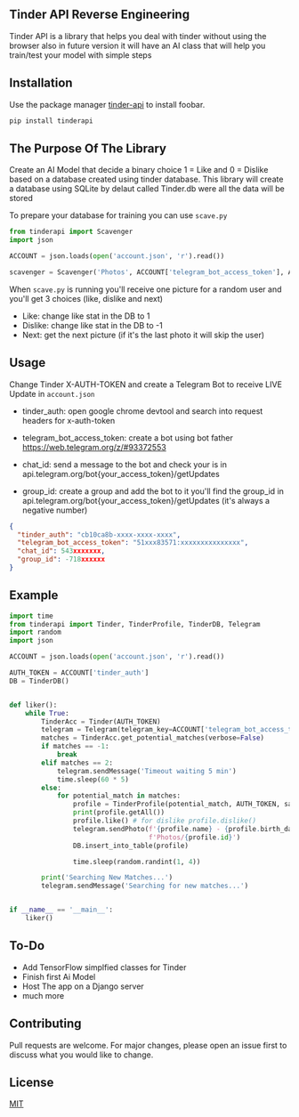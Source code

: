 ## Tinder API Reverse Engineering

Tinder API is a library that helps you deal with tinder without using the browser also in future version it will have an AI class that will help you train/test your model with simple steps

## Installation

Use the package manager [tinder-api](https://pypi.org/project/tinderapi/) to install foobar.

```bash
pip install tinderapi
```

## The Purpose Of The Library

Create an AI Model that decide a binary choice 1 = Like and 0 = Dislike based on a database created using tinder database. This library will create a database using SQLite by delaut called Tinder.db were all the data will be stored

To prepare your database for training you can use ```scave.py``` 

```python
from tinderapi import Scavenger
import json

ACCOUNT = json.loads(open('account.json', 'r').read())

scavenger = Scavenger('Photos', ACCOUNT['telegram_bot_access_token'], ACCOUNT['chat_id'])
```

When ```scave.py``` is running you'll receive one picture for a random user and you'll get 3 choices (like, dislike and next)

- Like: change like stat in the DB to 1
- Dislike: change like stat in the DB to -1
- Next: get the next picture (if it's the last photo it will skip the user)



## Usage

Change Tinder X-AUTH-TOKEN and create a Telegram Bot to receive LIVE Update in ```account.json```

- tinder_auth: open google chrome devtool and search into request headers for x-auth-token

- telegram_bot_access_token: create a bot using bot father https://web.telegram.org/z/#93372553

- chat_id: send a message to the bot and check your is in api.telegram.org/bot{your_access_token}/getUpdates 

- group_id: create a group and add the bot to it you'll find the group_id in api.telegram.org/bot{your_access_token}/getUpdates (it's always a negative number)

```json 
{
  "tinder_auth": "cb10ca8b-xxxx-xxxx-xxxx",
  "telegram_bot_access_token": "51xxx83571:xxxxxxxxxxxxxxx",
  "chat_id": 543xxxxxxx,
  "group_id": -718xxxxxx
}
```

## Example

```python
import time
from tinderapi import Tinder, TinderProfile, TinderDB, Telegram
import random
import json

ACCOUNT = json.loads(open('account.json', 'r').read())

AUTH_TOKEN = ACCOUNT['tinder_auth']
DB = TinderDB()


def liker():
    while True:
        TinderAcc = Tinder(AUTH_TOKEN)
        telegram = Telegram(telegram_key=ACCOUNT['telegram_bot_access_token'], chat_id=ACCOUNT['group_id'])
        matches = TinderAcc.get_potential_matches(verbose=False)
        if matches == -1:
            break
        elif matches == 2:
            telegram.sendMessage('Timeout waiting 5 min')
            time.sleep(60 * 5)
        else:
            for potential_match in matches:
                profile = TinderProfile(potential_match, AUTH_TOKEN, save_pics=True)
                print(profile.getAll())
                profile.like() # for dislike profile.dislike()
                telegram.sendPhoto(f'{profile.name} - {profile.birth_date.split("-")[0]} - {profile.distance_km} KM',
                                   f'Photos/{profile.id}')
                DB.insert_into_table(profile)

                time.sleep(random.randint(1, 4))

        print('Searching New Matches...')
        telegram.sendMessage('Searching for new matches...')


if __name__ == '__main__':
    liker()


```

## To-Do

 - Add TensorFlow simplfied classes for Tinder
 - Finish first Ai Model
 - Host The app on a Django server
 - much more

## Contributing
Pull requests are welcome. For major changes, please open an issue first to discuss what you would like to change.

## License
[MIT](https://choosealicense.com/licenses/mit/)